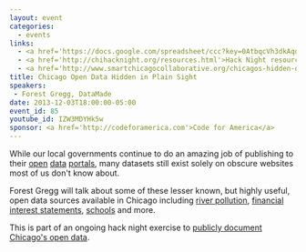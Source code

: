 ```yaml
---
layout: event
categories: 
  - events
links:
  - <a href='https://docs.google.com/spreadsheet/ccc?key=0AtbqcVh3dkAqdDZFaTlwRlBDczVGbUtJUnNwVnZ2ZVE#gid=0'>Other Chicago open data - Google doc</a>
  - <a href='http://chihacknight.org/resources.html'>Hack Night resources</a>
  - <a href='http://www.smartchicagocollaborative.org/chicagos-hidden-opendata/'>Smart Chicago blog post</a>
title: Chicago Open Data Hidden in Plain Sight
speakers: 
 - Forest Gregg, DataMade
date: 2013-12-03T18:00:00-05:00
event_id: 85
youtube_id: IZW3MDYHk5w
sponsor: <a href='http://codeforamerica.com'>Code for America</a>
---
```


<p>While our local governments continue to do an amazing job of publishing to their <a href='https://data.cityofchicago.org/'>open</a> <a href='http://data.cookcountyil.gov/'>data</a> <a href='https://data.illinois.gov/'>portals</a>, many datasets still exist solely on obscure websites most of us don't know about.</p><p>Forest Gregg will talk about some of these lesser known, but highly useful, open data sources available in Chicago including <a href='http://chihacknight.org/resources.html#/?data-search=river'>river pollution</a>, <a href='http://chihacknight.org/resources.html#/?data-search=statements of interest'>financial interest statements</a>, <a href='http://chihacknight.org/resources.html#/?data-search=school'>schools</a> and more.</p><p>This is part of an ongoing hack night exercise to <a href='https://docs.google.com/spreadsheet/ccc?key=0AtbqcVh3dkAqdDZFaTlwRlBDczVGbUtJUnNwVnZ2ZVE#gid=0'>publicly document Chicago's open data</a>.</p>
